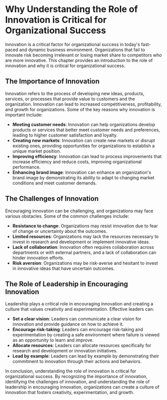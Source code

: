# Why Understanding the Role of Innovation is Critical for Organizational Success

Innovation is a critical factor for organizational success in today's fast-paced and dynamic business environment. Organizations that fail to innovate risk becoming irrelevant or losing market share to competitors who are more innovative. This chapter provides an introduction to the role of innovation and why it is critical for organizational success.

The Importance of Innovation
----------------------------

Innovation refers to the process of developing new ideas, products, services, or processes that provide value to customers and the organization. Innovation can lead to increased competitiveness, profitability, and growth for organizations. Some of the key reasons why innovation is important include:

* **Meeting customer needs**: Innovation can help organizations develop products or services that better meet customer needs and preferences, leading to higher customer satisfaction and loyalty.
* **Creating new markets**: Innovation can create new markets or disrupt existing ones, providing opportunities for organizations to establish a unique market position.
* **Improving efficiency**: Innovation can lead to process improvements that increase efficiency and reduce costs, improving organizational performance.
* **Enhancing brand image**: Innovation can enhance an organization's brand image by demonstrating its ability to adapt to changing market conditions and meet customer demands.

The Challenges of Innovation
----------------------------

Encouraging innovation can be challenging, and organizations may face various obstacles. Some of the common challenges include:

* **Resistance to change**: Organizations may resist innovation due to fear of change or uncertainty about the outcomes.
* **Limited resources**: Organizations may lack the resources necessary to invest in research and development or implement innovative ideas.
* **Lack of collaboration**: Innovation often requires collaboration across departments or with external partners, and a lack of collaboration can hinder innovation efforts.
* **Risk aversion**: Organizations may be risk-averse and hesitant to invest in innovative ideas that have uncertain outcomes.

The Role of Leadership in Encouraging Innovation
------------------------------------------------

Leadership plays a critical role in encouraging innovation and creating a culture that values creativity and experimentation. Effective leaders can:

* **Set a clear vision**: Leaders can communicate a clear vision for innovation and provide guidance on how to achieve it.
* **Encourage risk-taking**: Leaders can encourage risk-taking and experimentation by creating a safe environment where failure is viewed as an opportunity to learn and improve.
* **Allocate resources**: Leaders can allocate resources specifically for research and development or innovation initiatives.
* **Lead by example**: Leaders can lead by example by demonstrating their commitment to innovation through their actions and behaviors.

In conclusion, understanding the role of innovation is critical for organizational success. By recognizing the importance of innovation, identifying the challenges of innovation, and understanding the role of leadership in encouraging innovation, organizations can create a culture of innovation that fosters creativity, experimentation, and growth.
